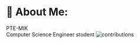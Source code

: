 # 💫 About Me:
PTE-MIK <br>Computer Science Engineer student
![contributions](https://user-images.githubusercontent.com/94128834/215623813-20c489ab-063b-4cfa-8ba6-ae1f2d26d7b2.svg)
